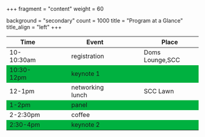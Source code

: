 +++
fragment = "content"
weight = 60

background = "secondary"
count = 1000
title = "Program at a Glance"
title_align = "left"
+++




<style>
.heatMap {
    width: 100%;
    text-align: center;
}
.heatMap th {
word-wrap: break-word;
text-align: center;
}
.heatMap tr:nth-child(2) { background: #00B140; }
.heatMap tr:nth-child(4) { background: #00B140; }
.heatMap tr:nth-child(6) { background: #00B140; }
</style>

<div class="heatMap"><center>


| Time     	|  &nbsp;&nbsp;&nbsp;&nbsp;&nbsp;&nbsp;&nbsp;&nbsp; 	| Event            	|  &nbsp;&nbsp;&nbsp;&nbsp;&nbsp;&nbsp;&nbsp;&nbsp; 	| Place       	|
|----------	|---	|------------------	|---	|-------------	|
| 10-10:30am 	|   	| registration     	|   	| Doms Lounge,SCC 	|
| 10:30-12pm 	|   	| keynote 1        	|   	|             	|
| 12-1pm     	|   	| networking lunch 	|   	| SCC Lawn    	|
| 1-2pm      	|   	| panel            	|   	|             	|
| 2-2:30pm 	|   	| coffee           	|   	|             	|
| 2:30-4pm 	|   	| keynote 2        	|   	|             	|

</center>
</div>
